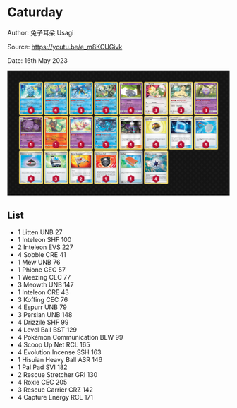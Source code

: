 # Caturday

Author: 兔子耳朵 Usagi

Source: <https://youtu.be/e_m8KCUGivk>

Date: 16th May 2023

![decklist](../images/../../images/SVI/Caturday/3-%20Caturday.png)

## List

* 1 Litten UNB 27
* 1 Inteleon SHF 100
* 2 Inteleon EVS 227
* 4 Sobble CRE 41
* 1 Mew UNB 76
* 1 Phione CEC 57
* 1 Weezing CEC 77
* 3 Meowth UNB 147
* 1 Inteleon CRE 43
* 3 Koffing CEC 76
* 4 Espurr UNB 79
* 3 Persian UNB 148
* 4 Drizzile SHF 99
* 4 Level Ball BST 129
* 4 Pokémon Communication BLW 99
* 4 Scoop Up Net RCL 165
* 4 Evolution Incense SSH 163
* 1 Hisuian Heavy Ball ASR 146
* 1 Pal Pad SVI 182
* 2 Rescue Stretcher GRI 130
* 4 Roxie CEC 205
* 3 Rescue Carrier CRZ 142
* 4 Capture Energy RCL 171
